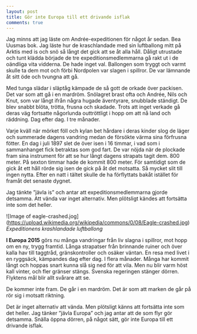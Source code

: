 ```yaml
---
layout: post
title: Gör inte Europa till ett drivande isflak
comments: true
---
```



Jag minns att jag läste om Andrée-expeditionen för något år sedan. Bea Uusmas bok. Jag läste hur de kraschlandade med sin luftballong mitt på Arktis med is och snö så långt det gick att se åt alla håll.  Dåligt utrustade och tunt klädda började de tre expeditionsmedlemmarna gå rakt ut i de oändliga vita vidderna. De hade inget val. Ballongen som tryggt och varmt skulle ta dem mot och förbi Nordpolen var slagen i spillror. De var lämnande åt sitt öde och tvungna att gå.

Med tunga slädar i släptåg kämpade de så gott de orkade över packisen. Det var som att gå i en mardröm. Snölagret brast ofta och Andrée, Nils och Knut, som var långt ifrån några hugade äventyrare, snubblade ständigt. De blev snabbt blöta, trötta, frusna och skadade. Trots att inget verkade gå deras väg fortsatte någorlunda outtröttligt i hopp om att nå land och räddning. Dag efter dag. I tre månader. 

Varje kväll när mörket föll och kylan bet hårdare i deras kinder slog de läger och summerade dagens vandring medan de försökte värma sina förfrusna fötter. En dag i juli 1897 slet de över isen i 16 timmar, i vad som i sammanhanget fick betraktas som god fart. De var nöjda när de plockade fram sina instrument för att se hur långt dagens strapats tagit dem. 800 meter. På sexton timmar hade de kommit 800 meter. För samtidigt som de gick åt ett håll rörde sig isen de gick på åt det motsatta. Så mycket slit till ingen nytta. Efter en natt i tältet skulle de ha förflyttats bakåt istället för framåt det senaste dygnet.

Jag tänkte ”jävla is” och antar att expeditionsmedlemmarna gjorde detsamma. Att vända var inget alternativ. Men plötsligt kändes att fortsätta inte som det heller.

![Image of eagle-crashed.jog]
(https://upload.wikimedia.org/wikipedia/commons/0/08/Eagle-crashed.jpg)
<i>Expeditionens krashlandade luftballong</i>

**I Europa 2015** görs nu många vandringar från liv slagna i spillror, mot hopp om en ny, trygg framtid. Långa strapatser från brinnande ruiner och över kalla hav till taggtråd, gränskontroller och osäker väntan. En resa med livet i en ryggsäck, kämpandes dag efter dag. I flera månader. Många har kommit långt och hoppas snart kunna slå sig ned för att vila. Men nu blir varm höst kall vinter, och fler gränser stängs. Svenska regeringen stänger dörren. Flyktens mål blir allt svårare att se. 

De kommer inte fram. De går i en mardröm. Det är som att marken de går på rör sig i motsatt riktning.

Det är inget alternativ att vända. Men plötsligt känns att fortsätta inte som det heller. Jag tänker ”jävla Europa” och jag antar att de som flyr gör detsamma. Snälla öppna dörren, på något sätt, gör inte Europa till ett drivande isflak. 
